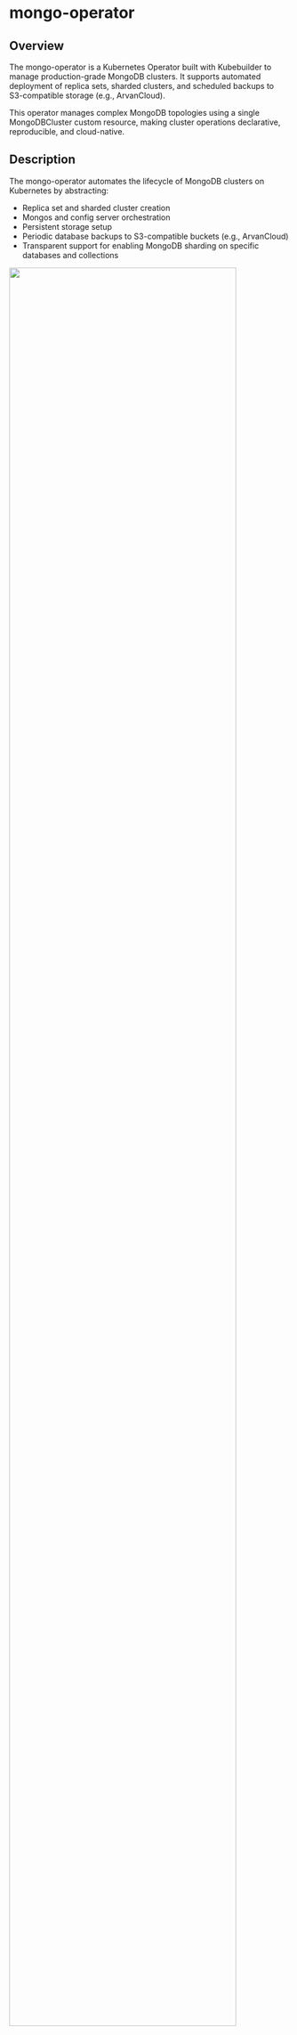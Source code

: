 # mongo-operator

## Overview
The mongo-operator is a Kubernetes Operator built with Kubebuilder to manage production-grade MongoDB clusters. It supports automated deployment of replica sets, sharded clusters, and scheduled backups to S3-compatible storage (e.g., ArvanCloud).

This operator manages complex MongoDB topologies using a single MongoDBCluster custom resource, making cluster operations declarative, reproducible, and cloud-native.


## Description
The mongo-operator automates the lifecycle of MongoDB clusters on Kubernetes by abstracting:

- Replica set and sharded cluster creation
- Mongos and config server orchestration
- Persistent storage setup
- Periodic database backups to S3-compatible buckets (e.g., ArvanCloud)
- Transparent support for enabling MongoDB sharding on specific databases and collections

<img src="../../resources/shard_split.png" width="90%" height="90%" />

Example CRD:
```yaml
apiVersion: database.sadegh.msm/v1alpha1
kind: MongoDBCluster
metadata:
  name: mongodbcluster-sample
  namespace: default
spec:
  replicaSetCount: 3
  replicaSetSize: 5
  mongosCount: 3
  configServerCount: 5
  storageSize: "2Gi"
  storageClass: "fast-disks"
  version: "7"

  backup:
    enabled: true
    schedule: "0 1 * * *"
    storageEndpoint: "https://s3.ir-thr-at1.arvanstorage.ir"
    bucket: "mongo-backups"
    secretRef:
      name: arvan-s3-secret
      namespace: default

  sharding:
    enabled: true
    database: mydb
    collections: mydb.users
    key: userId

```

## Getting Started

### Prerequisites
- go version v1.24.0+
- docker version 17.03+.
- kubectl version v1.11.3+.
- Access to a Kubernetes v1.11.3+ cluster.

### To Deploy on the cluster
**Build and push your image to the location specified by `IMG`:**

```sh
make docker-build docker-push IMG=sadegh81/mongo-operator:latest
```

**Install the CRDs into the cluster:**

```sh
make install
```

**Deploy the Manager to the cluster with the image specified by `IMG`:**

```sh
make deploy IMG=sadegh81/mongo-operator:latest
```

**Create instances of your solution**
You can apply the samples (examples) from the config/sample:

```sh
kubectl apply -k config/samples/
```

<img src="../../resources/mongo_cluster_pods.png" width="40%" height="40%" />


### To Uninstall
**Delete the instances (CRs) from the cluster:**

```sh
kubectl delete -k config/samples/
```

**Delete the APIs(CRDs) from the cluster:**

```sh
make uninstall
```

**UnDeploy the controller from the cluster:**

```sh
make undeploy
```

### Backup Configuration

To enable backups to Arvan S3, create the following secret:
```yaml
apiVersion: v1
kind: Secret
metadata:
  name: arvan-s3-secret
  namespace: default
type: Opaque
data:
  accessKey: BASE64_ENCODED_ACCESS_KEY
  secretKey: BASE64_ENCODED_SECRET_KEY
```
Backups will run as a CronJob inside the cluster at the specified schedule (spec.backup.schedule) using mongodump. The backup tarball is uploaded to the specified bucket on ArvanCloud.

<img src="../../resources/mongo_cluster_backup.png" width="70%" height="70%" />


## **Operator Architecture & Backup Workflow**

### a) **Operator Architecture**

Include an architectural diagram or at least describe the components:

* **Custom Resource Definition (CRD)**
  Describes a MongoDBCluster: shard count, replica size, version, backup, etc.

* **Controller (Reconciler)**
  Watches MongoDBCluster objects and creates:

  * StatefulSets for config servers, shards, and mongos
  * Services for discovery
  * CronJobs for scheduled backups
  * Initialization jobs for replica sets and sharding via the MongoDB Go driver

* **Supporting Logic (Packages)**

  * `InitReplicaSet()`: initializes replica sets via Mongo Shell or driver

<img src="../../resources/replicaset_status.png" width="70%" height="70%" />


  * `InitSharding()`: enables sharding on collections

<img src="../../resources/shard_status.png" width="80%" height="80%" />


---

### b) **Backup Workflow**

Document:

1. **How the backup CronJob is created** from the CR `spec.backup.schedule`.
2. **What it does**:

   * Connects to each shard/config server
   * Uses `mongodump` to create an archive
   * Compresses and uploads it to `spec.backup.bucket`
3. **Security**:

   * Uses a `Secret` with base64-encoded access/secret keys
   * Ensures credentials are not logged
4. **Failure handling**:

   * Failed jobs should retry or emit Kubernetes Events for alerting

## License

Copyright 2025.

Licensed under the Apache License, Version 2.0 (the "License");
you may not use this file except in compliance with the License.
You may obtain a copy of the License at

    http://www.apache.org/licenses/LICENSE-2.0

Unless required by applicable law or agreed to in writing, software
distributed under the License is distributed on an "AS IS" BASIS,
WITHOUT WARRANTIES OR CONDITIONS OF ANY KIND, either express or implied.
See the License for the specific language governing permissions and
limitations under the License.

